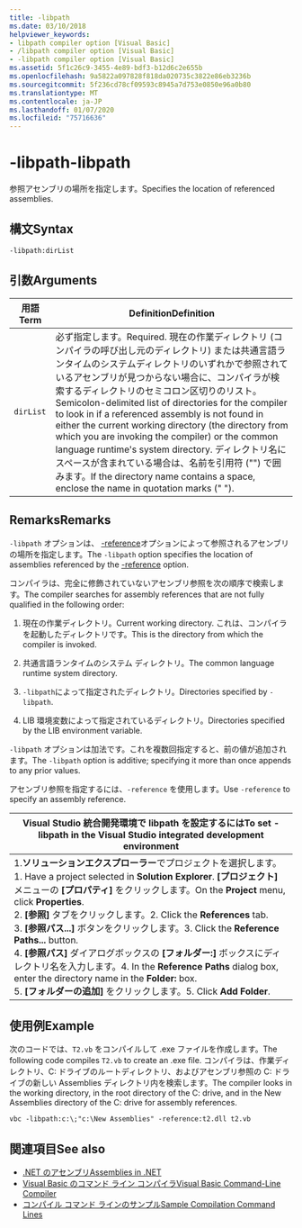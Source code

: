 ```yaml
---
title: -libpath
ms.date: 03/10/2018
helpviewer_keywords:
- libpath compiler option [Visual Basic]
- /libpath compiler option [Visual Basic]
- -libpath compiler option [Visual Basic]
ms.assetid: 5f1c26c9-3455-4e89-bdf3-b12d6c2e655b
ms.openlocfilehash: 9a5822a097828f818da020735c3822e86eb3236b
ms.sourcegitcommit: 5f236cd78cf09593c8945a7d753e0850e96a0b80
ms.translationtype: MT
ms.contentlocale: ja-JP
ms.lasthandoff: 01/07/2020
ms.locfileid: "75716636"
---
```

# <a name="-libpath"></a><span data-ttu-id="114c7-102">-libpath</span><span class="sxs-lookup"><span data-stu-id="114c7-102">-libpath</span></span>
<span data-ttu-id="114c7-103">参照アセンブリの場所を指定します。</span><span class="sxs-lookup"><span data-stu-id="114c7-103">Specifies the location of referenced assemblies.</span></span>  
  
## <a name="syntax"></a><span data-ttu-id="114c7-104">構文</span><span class="sxs-lookup"><span data-stu-id="114c7-104">Syntax</span></span>  
  
```console  
-libpath:dirList  
```  
  
## <a name="arguments"></a><span data-ttu-id="114c7-105">引数</span><span class="sxs-lookup"><span data-stu-id="114c7-105">Arguments</span></span>  
  
|<span data-ttu-id="114c7-106">用語</span><span class="sxs-lookup"><span data-stu-id="114c7-106">Term</span></span>|<span data-ttu-id="114c7-107">Definition</span><span class="sxs-lookup"><span data-stu-id="114c7-107">Definition</span></span>|  
|---|---|  
|`dirList`|<span data-ttu-id="114c7-108">必ず指定します。</span><span class="sxs-lookup"><span data-stu-id="114c7-108">Required.</span></span> <span data-ttu-id="114c7-109">現在の作業ディレクトリ (コンパイラの呼び出し元のディレクトリ) または共通言語ランタイムのシステムディレクトリのいずれかで参照されているアセンブリが見つからない場合に、コンパイラが検索するディレクトリのセミコロン区切りのリスト。</span><span class="sxs-lookup"><span data-stu-id="114c7-109">Semicolon-delimited list of directories for the compiler to look in if a referenced assembly is not found in either the current working directory (the directory from which you are invoking the compiler) or the common language runtime's system directory.</span></span> <span data-ttu-id="114c7-110">ディレクトリ名にスペースが含まれている場合は、名前を引用符 ("") で囲みます。</span><span class="sxs-lookup"><span data-stu-id="114c7-110">If the directory name contains a space, enclose the name in quotation marks (" ").</span></span>|  
  
## <a name="remarks"></a><span data-ttu-id="114c7-111">Remarks</span><span class="sxs-lookup"><span data-stu-id="114c7-111">Remarks</span></span>  
 <span data-ttu-id="114c7-112">`-libpath` オプションは、 [-reference](../../../visual-basic/reference/command-line-compiler/reference.md)オプションによって参照されるアセンブリの場所を指定します。</span><span class="sxs-lookup"><span data-stu-id="114c7-112">The `-libpath` option specifies the location of assemblies referenced by the [-reference](../../../visual-basic/reference/command-line-compiler/reference.md) option.</span></span>  
  
 <span data-ttu-id="114c7-113">コンパイラは、完全に修飾されていないアセンブリ参照を次の順序で検索します。</span><span class="sxs-lookup"><span data-stu-id="114c7-113">The compiler searches for assembly references that are not fully qualified in the following order:</span></span>  
  
1. <span data-ttu-id="114c7-114">現在の作業ディレクトリ。</span><span class="sxs-lookup"><span data-stu-id="114c7-114">Current working directory.</span></span> <span data-ttu-id="114c7-115">これは、コンパイラを起動したディレクトリです。</span><span class="sxs-lookup"><span data-stu-id="114c7-115">This is the directory from which the compiler is invoked.</span></span>  
  
2. <span data-ttu-id="114c7-116">共通言語ランタイムのシステム ディレクトリ。</span><span class="sxs-lookup"><span data-stu-id="114c7-116">The common language runtime system directory.</span></span>  
  
3. <span data-ttu-id="114c7-117">`-libpath`によって指定されたディレクトリ。</span><span class="sxs-lookup"><span data-stu-id="114c7-117">Directories specified by `-libpath`.</span></span>  
  
4. <span data-ttu-id="114c7-118">LIB 環境変数によって指定されているディレクトリ。</span><span class="sxs-lookup"><span data-stu-id="114c7-118">Directories specified by the LIB environment variable.</span></span>  
  
 <span data-ttu-id="114c7-119">`-libpath` オプションは加法です。これを複数回指定すると、前の値が追加されます。</span><span class="sxs-lookup"><span data-stu-id="114c7-119">The `-libpath` option is additive; specifying it more than once appends to any prior values.</span></span>  
  
 <span data-ttu-id="114c7-120">アセンブリ参照を指定するには、`-reference` を使用します。</span><span class="sxs-lookup"><span data-stu-id="114c7-120">Use `-reference` to specify an assembly reference.</span></span>  
  
|<span data-ttu-id="114c7-121">Visual Studio 統合開発環境で libpath を設定するには</span><span class="sxs-lookup"><span data-stu-id="114c7-121">To set -libpath in the Visual Studio integrated development environment</span></span>|  
|---|  
|<span data-ttu-id="114c7-122">1.**ソリューションエクスプローラー**でプロジェクトを選択します。</span><span class="sxs-lookup"><span data-stu-id="114c7-122">1.  Have a project selected in **Solution Explorer**.</span></span> <span data-ttu-id="114c7-123">**[プロジェクト]** メニューの **[プロパティ]** をクリックします。</span><span class="sxs-lookup"><span data-stu-id="114c7-123">On the **Project** menu, click **Properties**.</span></span> <br /><span data-ttu-id="114c7-124">2. **[参照]** タブをクリックします。</span><span class="sxs-lookup"><span data-stu-id="114c7-124">2.  Click the **References** tab.</span></span><br /><span data-ttu-id="114c7-125">3. **[参照パス...]** ボタンをクリックします。</span><span class="sxs-lookup"><span data-stu-id="114c7-125">3.  Click the **Reference Paths...** button.</span></span><br /><span data-ttu-id="114c7-126">4. **[参照パス]** ダイアログボックスの **[フォルダー:]** ボックスにディレクトリ名を入力します。</span><span class="sxs-lookup"><span data-stu-id="114c7-126">4.  In the **Reference Paths** dialog box, enter the directory name in the **Folder:** box.</span></span><br /><span data-ttu-id="114c7-127">5. **[フォルダーの追加]** をクリックします。</span><span class="sxs-lookup"><span data-stu-id="114c7-127">5.  Click **Add Folder**.</span></span>|  
  
## <a name="example"></a><span data-ttu-id="114c7-128">使用例</span><span class="sxs-lookup"><span data-stu-id="114c7-128">Example</span></span>  
 <span data-ttu-id="114c7-129">次のコードでは、`T2.vb` をコンパイルして .exe ファイルを作成します。</span><span class="sxs-lookup"><span data-stu-id="114c7-129">The following code compiles `T2.vb` to create an .exe file.</span></span> <span data-ttu-id="114c7-130">コンパイラは、作業ディレクトリ、C: ドライブのルートディレクトリ、およびアセンブリ参照の C: ドライブの新しい Assemblies ディレクトリ内を検索します。</span><span class="sxs-lookup"><span data-stu-id="114c7-130">The compiler looks in the working directory, in the root directory of the C: drive, and in the New Assemblies directory of the C: drive for assembly references.</span></span>  
  
```console  
vbc -libpath:c:\;"c:\New Assemblies" -reference:t2.dll t2.vb  
```  
  
## <a name="see-also"></a><span data-ttu-id="114c7-131">関連項目</span><span class="sxs-lookup"><span data-stu-id="114c7-131">See also</span></span>

- [<span data-ttu-id="114c7-132">.NET のアセンブリ</span><span class="sxs-lookup"><span data-stu-id="114c7-132">Assemblies in .NET</span></span>](../../../standard/assembly/index.md)
- [<span data-ttu-id="114c7-133">Visual Basic のコマンド ライン コンパイラ</span><span class="sxs-lookup"><span data-stu-id="114c7-133">Visual Basic Command-Line Compiler</span></span>](../../../visual-basic/reference/command-line-compiler/index.md)
- [<span data-ttu-id="114c7-134">コンパイル コマンド ラインのサンプル</span><span class="sxs-lookup"><span data-stu-id="114c7-134">Sample Compilation Command Lines</span></span>](../../../visual-basic/reference/command-line-compiler/sample-compilation-command-lines.md)
